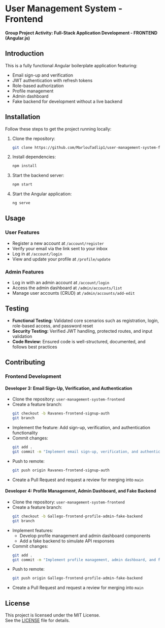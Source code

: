 # User Management System - Frontend  
**Group Project Activity: Full-Stack Application Development - FRONTEND (Angular.js)**

## Introduction  
This is a fully functional Angular boilerplate application featuring:  
- Email sign-up and verification  
- JWT authentication with refresh tokens  
- Role-based authorization  
- Profile management  
- Admin dashboard  
- Fake backend for development without a live backend  

## Installation  
Follow these steps to get the project running locally:

1. Clone the repository:  
   ```bash  
   git clone https://github.com/MarlouTadlip1/user-management-system-frontend  
   ```  
2. Install dependencies:  
   ```bash  
   npm install  
   ```  
3. Start the backend server:  
   ```bash  
   npm start  
   ```  
4. Start the Angular application:  
   ```bash  
   ng serve  
   ```

## Usage  

### User Features  
- Register a new account at `/account/register`  
- Verify your email via the link sent to your inbox  
- Log in at `/account/login`  
- View and update your profile at `/profile/update`  

### Admin Features  
- Log in with an admin account at `/account/login`  
- Access the admin dashboard at `/admin/accounts/list`  
- Manage user accounts (CRUD) at `/admin/accounts/add-edit`  

## Testing  

- **Functional Testing:** Validated core scenarios such as registration, login, role-based access, and password reset  
- **Security Testing:** Verified JWT handling, protected routes, and input validation  
- **Code Review:** Ensured code is well-structured, documented, and follows best practices   

## Contributing  

### Frontend Development  

#### Developer 3: Email Sign-Up, Verification, and Authentication  
- Clone the repository: `user-management-system-frontend`  
- Create a feature branch:  
  ```bash  
  git checkout -b Ravanes-frontend-signup-auth  
  git branch  
  ```  
- Implement the feature: Add sign-up, verification, and authentication functionality  
- Commit changes:  
  ```bash  
  git add .  
  git commit -m "Implement email sign-up, verification, and authentication"  
  ```  
- Push to remote:  
  ```bash  
  git push origin Ravanes-frontend-signup-auth  
  ```  
- Create a Pull Request and request a review for merging into `main`  

#### Developer 4: Profile Management, Admin Dashboard, and Fake Backend  
- Clone the repository: `user-management-system-frontend`  
- Create a feature branch:  
  ```bash  
  git checkout -b Gallego-frontend-profile-admin-fake-backend  
  git branch  
  ```  
- Implement features:  
  - Develop profile management and admin dashboard components  
  - Add a fake backend to simulate API responses  
- Commit changes:  
  ```bash  
  git add .  
  git commit -m "Implement profile management, admin dashboard, and fake backend"  
  ```  
- Push to remote:  
  ```bash  
  git push origin Gallego-frontend-profile-admin-fake-backend  
  ```  
- Create a Pull Request and request a review for merging into `main`  

## License  
This project is licensed under the MIT License.  
See the [LICENSE](./LICENSE) file for details.


